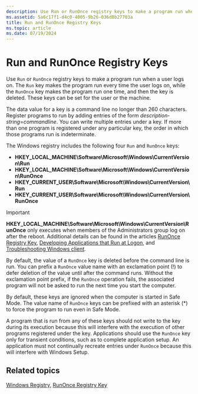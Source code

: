 ```yaml
---
description: Use Run or RunOnce registry keys to make a program run when a user logs on.
ms.assetid: 5a6c17f1-d4c0-4005-9b26-036d8b27703a
title: Run and RunOnce Registry Keys
ms.topic: article
ms.date: 07/19/2024
---
```


# Run and RunOnce Registry Keys

Use `Run` or `RunOnce` registry keys to make a program run when a user logs on. The `Run` key makes the program run every time the user logs on, while the `RunOnce` key makes the program run one time, and then the key is deleted. These keys can be set for the user or the machine.

The data value for a key is a command line no longer than 260 characters. Register programs to run by adding entries of the form *description*-*string*=*commandline*. You can write multiple entries under a key. If more than one program is registered under any particular key, the order in which those programs run is indeterminate.

The Windows registry includes the following four `Run` and `RunOnce` keys:

-   **HKEY\_LOCAL\_MACHINE\\Software\\Microsoft\\Windows\\CurrentVersion\\Run**
-   **HKEY\_LOCAL\_MACHINE\\Software\\Microsoft\\Windows\\CurrentVersion\\RunOnce**
-   **HKEY\_CURRENT\_USER\\Software\\Microsoft\\Windows\\CurrentVersion\\Run**
-   **HKEY\_CURRENT\_USER\\Software\\Microsoft\\Windows\\CurrentVersion\\RunOnce**

> [!IMPORTANT]
> **HKEY\_LOCAL\_MACHINE\\Software\\Microsoft\\Windows\\CurrentVersion\\RunOnce** only executes when members of the Administrators group log on after the reboot.
> Additional details can be found in the articles [RunOnce Registry Key](/windows-hardware/drivers/install/runonce-registry-key), [Developing Applications that Run at Logon](/previous-versions/bb325654(v=msdn.10)#developing-a-multi-part-setup-application), and [Troubleshooting Windows client](/troubleshoot/windows-client/shell-experience/standard-user-cannot-run-commnad-via-runonce).

By default, the value of a `RunOnce` key is deleted before the command line is run. You can prefix a `RunOnce` value name with an exclamation point (!) to defer deletion of the value until after the command runs. Without the exclamation point prefix, if the `RunOnce` operation fails, the associated program will not be asked to run the next time you start the computer.

By default, these keys are ignored when the computer is started in Safe Mode. The value name of `RunOnce` keys can be prefixed with an asterisk (\*) to force the program to run even in Safe Mode.

A program that is run from any of these keys should not write to the key during its execution because this will interfere with the execution of other programs registered under the key. Applications should use the `RunOnce` key only for transient conditions, such as to complete application setup. An application must not continually recreate entries under `RunOnce` because this will interfere with Windows Setup.

## Related topics

[Windows Registry](../sysinfo/registry.md), [RunOnce Registry Key](/windows-hardware/drivers/install/runonce-registry-key)
